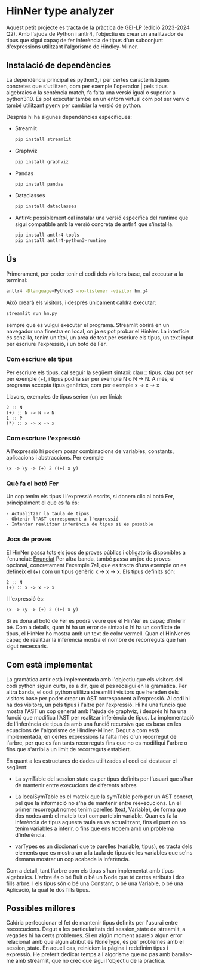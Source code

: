 # HinNer type analyzer

Aquest petit projecte es tracta de la pràctica de GEI-LP (edició 2023-2024 Q2). Amb l'ajuda de 
Python i antlr4, l'objectiu és crear un analitzador de tipus que sigui capaç de fer inferència de 
tipus d'un subconjunt d'expressions utilitzant l'algorisme de Hindley-Milner.

## Instalació de dependències

La dependència principal es python3, i per certes característiques concretes que s'utilitzen, com per
exemple l'operador | pels tipus algebraics o la sentència match, fa falta una versió igual o superior
a python3.10. Es pot executar també en un entorn virtual com pot ser venv o també utilitzant pyenv per
cambiar la versió de python.

Després hi ha algunes dependències específiques:

- Streamlit
  ```sh
  pip install streamlit
  ```
- Graphviz
  ```sh
  pip install graphviz
  ```
- Pandas
  ```sh
  pip install pandas
  ```
- Dataclasses
  ```sh
  pip install dataclasses
  ```
- Antlr4: possiblement cal instalar una versió específica del runtime que sigui compatible amb la versió
          concreta de antlr4 que s'instal·la.
  ```sh
  pip install antlr4-tools
  pip install antlr4-python3-runtime
  ```

## Ús

Primerament, per poder tenir el codi dels visitors base, cal executar a la terminal:
  ```sh
  antlr4 -Dlanguage=Python3 -no-listener -visitor hm.g4
  ```
Això crearà els visitors, i després únicament caldrà executar:
  ```sh
  streamlit run hm.py
  ```
sempre que es vulgui executar el programa. Streamlit obrirà en un navegador una finestra en local,
on ja es pot probar el HinNer. La interfície és senzilla, tenim un títol, un area de text per escriure els tipus,
un text input per escriure l'expressió, i un botó de Fer. 

### Com escriure els tipus
Per escriure els tipus, cal seguir la següent sintaxi: clau :: tipus. clau pot ser per exemple (+), i tipus
podria ser per exemple N o N -> N. A més, el programa accepta tipus genèrics, com per exemple x -> x -> x

Llavors, exemples de tipus serien (un per línia):

    2 :: N
    (+) :: N -> N -> N
    1 :: P
    (*) :: x -> x -> x


### Com escriure l'expressió
A l'expressió hi podem posar combinacions de variables, constants, aplicacions i abstraccions. Per exemple

    \x -> \y -> (+) 2 ((+) x y)


### Què fa el botó Fer
Un cop tenim els tipus i l'expressió escrits, si donem clic al botó Fer, principalment el que es fa és:

    - Actualitzar la taula de tipus
    - Obtenir l'AST corresponent a l'expressió
    - Intentar realitzar inferència de tipus si és possible

### Jocs de proves
El HinNer passa tots els jocs de proves públics i obligatoris disponibles a l'enunciat: [Enunciat](https://github.com/gebakx/lp-hinner-24)
Per altra banda, també passa un joc de proves opcional, concretament l'exemple 7a1, que es tracta d'una exemple on es defineix
el (+) com un tipus genèric x -> x -> x. Els tipus definits són:

    2 :: N
    (+) :: x -> x -> x

I l'expressió és:

    \x -> \y -> (+) 2 ((+) x y)

Si es dona al botó de Fer es podrà veure que el HinNer és capaç d'inferir bé. Com a detalls, quan hi ha un error de sintaxi
o hi ha un conflicte de tipus, el HinNer ho mostra amb un text de color vermell. Quan el HinNer és capaç de realitzar la inferència
mostra el nombre de recorreguts que han sigut necessaris.

## Com està implementat
La gramàtica antlr està implementada amb l'objectiu que els visitors del codi python siguin curts, és a dir, que el pes recaigui en
la gramàtica. Per altra banda, el codi python utilitza streamlit i visitors que hereden dels visitors base per poder crear un AST
corresponent a l'expressió. Al codi hi ha dos visitors, un pels tipus i l'altre per l'expressió. Hi ha una funció que mostra
l'AST un cop generat amb l'ajuda de graphviz, i després hi ha una funció que modifica l'AST per realitzar inferència de tipus. La implementació
de l'inferència de tipus és amb una funció recursiva que es basa en les ecuacions de l'algorisme de Hindley-Milner. Degut a com està 
implementada, en certes expressions fa falta més d'un recorregut de l'arbre, per que es fan tants recorreguts fins que no es modifiqui
l'arbre o fins que s'arribi a un limit de recorreguts establert.

En quant a les estructures de dades utilitzades al codi cal destacar el següent:

- La symTable del session state es per tipus definits per l'usuari
  que s'han de mantenir entre execucions de diferents arbres

- La localSymTable es el mateix que la symTable però per un AST concret, pel que la informació
  no s'ha de mantenir entre reexecucions. En el primer recorregut nomes tenim parelles
  (text, Variable), de forma que dos nodes amb el mateix text comparteixin variable. Quan
  es fa la inferència de tipus aquesta taula es va actualitzant, fins el punt on no tenim variables
  a inferir, o fins que ens trobem amb un problema d'inferència.

- varTypes es un diccionari que te parelles (variable, tipus), es tracta dels elements que es mostraran
  a la taula de tipus de les variables que se'ns demana mostrar un cop acabada la inferència.

Com a detall, tant l'arbre com els tipus s'han implementat amb tipus algebraics. L'arbre és o bé Buit o bé un Node
que té certes atributs i dos fills arbre. I els tipus són o bé una Constant, o bé una Variable, o bé una Aplicació, la qual
té dos fills tipus.


## Possibles millores

Caldria perfeccionar el fet de mantenir tipus definits per l'usurai entre reexecucions. Degut a les particularitats
del session_state de streamlit, a vegades hi ha certs problemes. Si en algún moment apareix algun error relacionat amb que algun atribut
és NoneType, és per problemes amb el session_state. En aquell cas, reiniciem la pàgina i redefinim tipus i expressió. He preferit dedicar
temps a l'algorisme que no pas amb barallar-me amb streamlit, que no crec que sigui l'objectiu de la pràctica.













